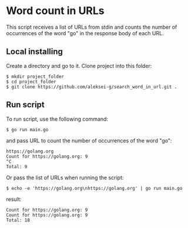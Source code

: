 # Word count in URLs

This script receives a list of URLs from stdin and counts the number of occurrences of the word "go" in the response body of each URL.

## Local installing
Create a directory and go to it. Clone project into this folder:

```
$ mkdir project_folder
$ cd project_folder
$ git clone https://github.com/aleksei-g/search_word_in_url.git .
```

## Run script
To run script, use the following command:
```
$ go run main.go
```
and pass URL to count the number of occurrences of the word "go":
```
https://golang.org
Count for https://golang.org: 9
^C
Total: 9
```
Or pass the list of URLs when running the script:
```
$ echo -e 'https://golang.org\nhttps://golang.org' | go run main.go
```
result:
```
Count for https://golang.org: 9
Count for https://golang.org: 9
Total: 18
```
